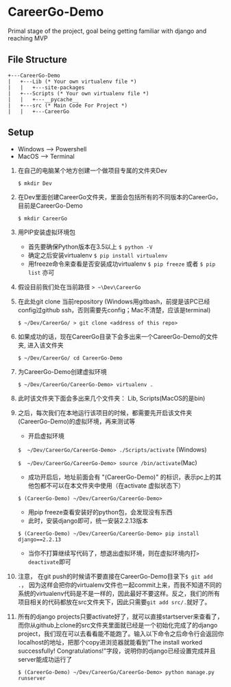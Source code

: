 # CareerGo-Demo
Primal stage of the project, goal being getting familiar with django and reaching MVP

## File Structure
```
+---CareerGo-Demo
|   +---Lib (* Your own virtualenv file *)
|   |   +---site-packages
|   +---Scripts (* Your own virtualenv file *)
|   |   +---__pycache__
|   +---src (* Main Code For Project *)
|   |   +---CareerGo
```

## Setup 
* Windows --> Powershell 
* MacOS --> Terminal 
1. 在自己的电脑某个地方创建一个做项目专属的文件夹Dev

     ```$ mkdir Dev```

2. 在Dev里面创建CareerGo文件夹，里面会包括所有的不同版本的CareerGo，目前是CareerGo-Demo

    ```$ mkdir CareerGo``` 
    
3. 用PIP安装虚拟环境包
    * 首先要确保Python版本在3.5以上
  ```$ python -V```
    * 确定之后安装virtualenv
  ```$ pip install virtualenv```
    * 用freeze命令来查看是否安装成功virtualenv
  ```$ pip freeze``` 或者 ```$ pip list``` 亦可
    
4. 假设目前我们处在当前路径 ```> ~\Dev\CareerGo```

5. 在此处git clone 当前repository (Windows用gitbash，前提是该PC已经config过github ssh，否则需要先config；Mac不清楚，应该是terminal) 

    ```$ ~/Dev/CareerGo/ > git clone <address of this repo>```
    
6. 如果成功的话，现在CareerGo目录下会多出来一个CareerGo-Demo的文件夹, 进入该文件夹
     
    ```$ ~/Dev/CareerGo/ cd CareerGo-Demo```
     
7. 为CareerGo-Demo创建虚拟环境 

    ```$ ~/Dev/CareerGo/CareerGo-Demo> virtualenv .```
    
8. 此时该文件夹下面会多出来几个文件夹： Lib, Scripts(MacOS的是bin)

9. 之后，每次我们在本地运行该项目的时候，都需要先开启该文件夹(CareerGo-Demo)的虚拟环境，再来测试等
     * 开启虚拟环境 
     
     ```$  ~/Dev/CareerGo/CareerGo-Demo> ./Scripts/activate``` (Windows) 
     
     ```$  ~/Dev/CareerGo/CareerGo-Demo> source /bin/activate```(Mac) 
     
     * 成功开启后，地址前面会有 "(CareerGo-Demo)" 的标识，表示pc上的其他包都不可以在本文件夹中使用（在activate 虚拟状态下）
     
     ```$ (CareerGo-Demo) ~/Dev/CareerGo/CareerGo-Demo>```
     * 用pip freeze查看安装好的python包，会发现没有东西 
     * 此时，安装django即可，统一安装2.2.13版本
     
     ```$ (CareerGo-Demo) ~/Dev/CareerGo/CareerGo-Demo> pip install django==2.2.13```
     * 当你不打算继续写代码了，想退出虚拟环境，则在虚拟环境内打```> deactivate```即可
     
10. 注意， 在git push的时候请不要直接在CareerGo-Demo目录下```$ git add .```， 因为这样会把你的virtualenv文件也一起commit上来，而我不知道不同的系统的virtualenv代码是不是一样的，因此最好不要这样。反之，我们的所有项目相关的代码都放在src文件夹下，因此只需要```git add src/.```就好了。

11. 所有的django projects只要activate好了，就可以直接startserver来查看了，而你从github上clone的src文件夹里面就已经是一个初始化完成了的django project，我们现在可以去看看能不能跑了。输入以下命令之后命令行会返回你localhost的地址，把那个copy进浏览器就能看到"The install worked successfully! Congratulations!"字段，说明你的django已经设置完成并且server能成功运行了

    ```$ (CareerGo-Demo) ~/Dev/CareerGo/CareerGo-Demo> python manage.py runserver  ```
    
